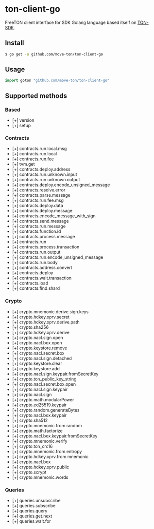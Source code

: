 # ton-client-go

FreeTON client interface for SDK Golang language based itself on [TON-SDK](https://github.com/tonlabs/TON-SDK).

## Install
```sh
$ go get -u github.com/move-ton/ton-client-go
```
## Usage
```go
import goton "github.com/move-ton/ton-client-go"
```
## Supported methods
### Based
- [+]	version
- [+]	setup

### Contracts
- [+]	contracts.run.local.msg
- [+]	contracts.run.local
- [+]	contracts.run.fee
- [+]	tvm.get
- [+]	contracts.deploy.address
- [+]	contracts.run.unknown.input
- [+]	contracts.run.unknown.output
- [+]	contracts.deploy.encode_unsigned_message
- [+]	contracts.resolve.error
- [+]	contracts.parse.message
- [+]	contracts.run.fee.msg
- [+]	contracts.deploy.data
- [+]	contracts.deploy.message
- [+]	contracts.encode_message_with_sign
- [+]	contracts.send.message
- [+]	contracts.run.message
- [+]	contracts.function.id
- [+]	contracts.process.message
- [+]	contracts.run
- [+]	contracts.process.transaction
- [+]	contracts.run.output
- [+]	contracts.run.encode_unsigned_message
- [+]	contracts.run.body
- [+]	contracts.address.convert
- [+]	contracts.deploy
- [+]	contracts.wait.transaction
- [+]	contracts.load
- [+]	contracts.find.shard

### Crypto
- [+]	crypto.mnemonic.derive.sign.keys
- [+]	crypto.hdkey.xprv.secret
- [+]	crypto.hdkey.xprv.derive.path
- [+]	crypto.sha256
- [+]	crypto.hdkey.xprv.derive
- [+]	crypto.nacl.sign.open
- [+]	crypto.nacl.box.open
- [+]	crypto.keystore.remove
- [+]	crypto.nacl.secret.box
- [+]	crypto.nacl.sign.detached
- [+]	crypto.keystore.clear
- [+]	crypto.keystore.add
- [+]	crypto.nacl.sign.keypair.fromSecretKey
- [+]	crypto.ton_public_key_string
- [+]	crypto.nacl.secret.box.open
- [+]	crypto.nacl.sign.keypair
- [+]	crypto.nacl.sign
- [+]	crypto.math.modularPower
- [+]	crypto.ed25519.keypair
- [+]	crypto.random.generateBytes
- [+]	crypto.nacl.box.keypair
- [+]	crypto.sha512
- [+]	crypto.mnemonic.from.random
- [+]	crypto.math.factorize
- [+]	crypto.nacl.box.keypair.fromSecretKey
- [+]	crypto.mnemonic.verify
- [+]	crypto.ton_crc16
- [+]	crypto.mnemonic.from.entropy
- [+]	crypto.hdkey.xprv.from.mnemonic
- [+]	crypto.nacl.box
- [+]	crypto.hdkey.xprv.public
- [+]	crypto.scrypt
- [+]	crypto.mnemonic.words

### Queries
- [+]	queries.unsubscribe
- [+]	queries.subscribe
- [+]	queries.query
- [+]	queries.get.next
- [+]	queries.wait.for
